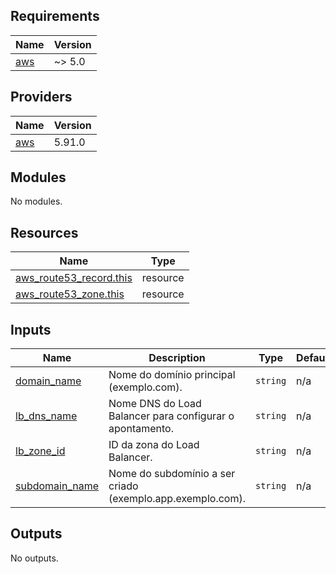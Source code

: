 <!-- BEGIN_TF_DOCS -->
## Requirements

| Name | Version |
|------|---------|
| <a name="requirement_aws"></a> [aws](#requirement\_aws) | ~> 5.0 |

## Providers

| Name | Version |
|------|---------|
| <a name="provider_aws"></a> [aws](#provider\_aws) | 5.91.0 |

## Modules

No modules.

## Resources

| Name | Type |
|------|------|
| [aws_route53_record.this](https://registry.terraform.io/providers/hashicorp/aws/latest/docs/resources/route53_record) | resource |
| [aws_route53_zone.this](https://registry.terraform.io/providers/hashicorp/aws/latest/docs/resources/route53_zone) | resource |

## Inputs

| Name | Description | Type | Default | Required |
|------|-------------|------|---------|:--------:|
| <a name="input_domain_name"></a> [domain\_name](#input\_domain\_name) | Nome do domínio principal (exemplo.com). | `string` | n/a | yes |
| <a name="input_lb_dns_name"></a> [lb\_dns\_name](#input\_lb\_dns\_name) | Nome DNS do Load Balancer para configurar o apontamento. | `string` | n/a | yes |
| <a name="input_lb_zone_id"></a> [lb\_zone\_id](#input\_lb\_zone\_id) | ID da zona do Load Balancer. | `string` | n/a | yes |
| <a name="input_subdomain_name"></a> [subdomain\_name](#input\_subdomain\_name) | Nome do subdomínio a ser criado (exemplo.app.exemplo.com). | `string` | n/a | yes |

## Outputs

No outputs.
<!-- END_TF_DOCS -->